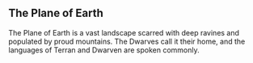 ## The Plane of Earth
The Plane of Earth is a vast landscape scarred with deep ravines and populated by proud mountains.
The Dwarves call it their home, and the languages of Terran and Dwarven are spoken commonly.
